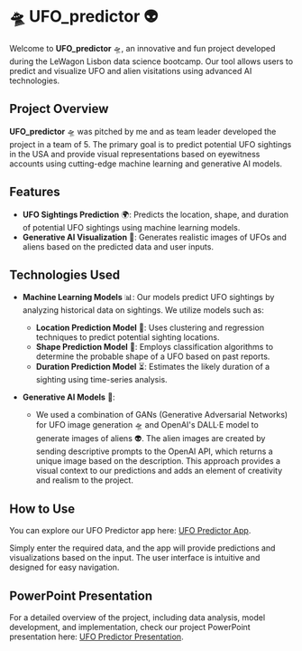 # 🛸 UFO_predictor 👽

Welcome to **UFO_predictor** 🛸, an innovative and fun project developed during the LeWagon Lisbon data science bootcamp. Our tool allows users to predict and visualize UFO and alien visitations using advanced AI technologies.

## Project Overview

**UFO_predictor** 🛸 was pitched by me and as team leader developed the project in a team of 5. The primary goal is to predict potential UFO sightings in the USA and provide visual representations based on eyewitness accounts using cutting-edge machine learning and generative AI models.

## Features

- **UFO Sightings Prediction** 🌍: Predicts the location, shape, and duration of potential UFO sightings using machine learning models.
- **Generative AI Visualization** 🤖: Generates realistic images of UFOs and aliens based on the predicted data and user inputs.

## Technologies Used

- **Machine Learning Models** 📊: Our models predict UFO sightings by analyzing historical data on sightings. We utilize models such as:
  - **Location Prediction Model** 📍: Uses clustering and regression techniques to predict potential sighting locations.
  - **Shape Prediction Model** 🔺: Employs classification algorithms to determine the probable shape of a UFO based on past reports.
  - **Duration Prediction Model** ⏳: Estimates the likely duration of a sighting using time-series analysis.

- **Generative AI Models** 🎨: 
  - We used a combination of GANs (Generative Adversarial Networks) for UFO image generation 🛸 and OpenAI's DALL·E model to generate images of aliens 👽. The alien images are created by sending descriptive prompts to the OpenAI API, which returns a unique image based on the description. This approach provides a visual context to our predictions and adds an element of creativity and realism to the project.


## How to Use

You can explore our UFO Predictor app here: [UFO Predictor App](https://etpredictor-yipz5o2jvfznihk3dmcbru.streamlit.app/).

Simply enter the required data, and the app will provide predictions and visualizations based on the input. The user interface is intuitive and designed for easy navigation.


## PowerPoint Presentation
For a detailed overview of the project, including data analysis, model development, and implementation, check our project PowerPoint presentation here: [UFO Predictor Presentation](https://docs.google.com/presentation/d/109X9OinYrtaUD-Knwp1ATN61AYhpqP6N/edit#slide=id.p1).
